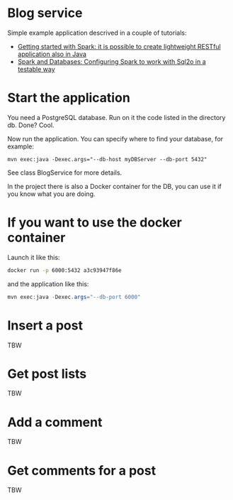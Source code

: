 Blog service
============

Simple example application descrived in a couple of tutorials: 

* [Getting started with Spark: it is possible to create lightweight RESTful application also in Java](http://tomassetti.me/getting-started-with-spark-it-is-possible-to-create-lightweight-restful-application-also-in-java/)
* [Spark and Databases: Configuring Spark to work with Sql2o in a testable way](http://sparktutorials.weebly.com/tutorials/spark-and-databases-configuring-spark-to-work-with-sql2o-in-a-testable-way)

Start the application
=====================

You need a PostgreSQL database. Run on it the code listed in the directory db.
Done? Cool.

Now run the application. You can specify where to find your database, for example:

```
mvn exec:java -Dexec.args="--db-host myDBServer --db-port 5432"
```

See class BlogService for more details.

In the project there is also a Docker container for the DB, you can use it if you know what you are doing.

If you want to use the docker container
=======================================

Launch it like this:

```bash
docker run -p 6000:5432 a3c93947f86e
```

and the application like this:

```java
mvn exec:java -Dexec.args="--db-port 6000"
```

Insert a post
=============

TBW

Get post lists
==============

TBW


Add a comment
=============

TBW

Get comments for a post
=======================

TBW
